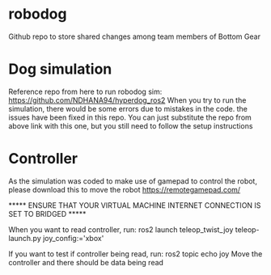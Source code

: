 # robodog

Github repo to store shared changes among team members of Bottom Gear

# Dog simulation
Reference repo from here to run robodog sim:
https://github.com/NDHANA94/hyperdog_ros2
When you try to run the simulation, there would be some errors due to mistakes in the code. the issues have been fixed in this repo.
You can just substitute the repo from above link with this one, but you still need to follow the setup instructions


# Controller
As the simulation was coded to make use of gamepad to control the robot, please download this to move the robot
https://remotegamepad.com/

***** ENSURE THAT YOUR VIRTUAL MACHINE INTERNET CONNECTION IS SET TO BRIDGED *****

When you want to read controller, run:
  ros2 launch teleop_twist_joy teleop-launch.py joy_config:='xbox'

If you want to test if controller being read, run:
  ros2 topic echo joy
Move the controller and there should be data being read
